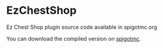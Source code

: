 # EzChestShop
Ez Chest Shop plugin source code available in spigotmc.org

You can download the compiled version on <a href="https://www.spigotmc.org/resources/ez-chest-shop-ecs-1-14-x-1-16-x.90411/#:~:text=EzChestShop%20%5BECS%5D%20is%20a%20chest,items%20from%20their%20chest%20shop.">spigotmc</a>.
